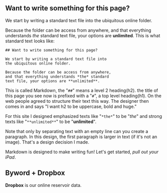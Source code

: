 ## Want to write something for this page?

We start by writing a standard text file into the ubiquitous online folder.

Because the folder can be access from anywhere, and that everything understands *the* standard text file, your options are **unlimited**. This is what standard text looks like:

	## Want to write something for this page?

	We start by writing a standard text file into 
	the ubiquitous online folder.

	Because the folder can be access from anywhere, 
	and that everything understands *the* standard 
	text file, your options are **unlimited**. 

This is called Markdown, the "`##`" means a level 2 heading(h2). the title of this page you see now is prefixed with a "`#`", a top level heading(h1). On the web people agreed to structure their text this way. The designer then comes in and says "I want h2 to be uppercase, bold and huge."

For this site I designed emphasized texts like "`*the*`" to be "*the*" and strong texts like "`**unlimited**`" to be "**unlimited**".

Note that only by separating text with an empty line can you create a paragraph. In this design, the first paragraph is larger in text (if it's not an image). That's a design decision I made.

Markdown is designed to make writing fun! Let's get started, *pull out your iPad*.

## Byword + Dropbox

**Dropbox** is our online reservoir data.


